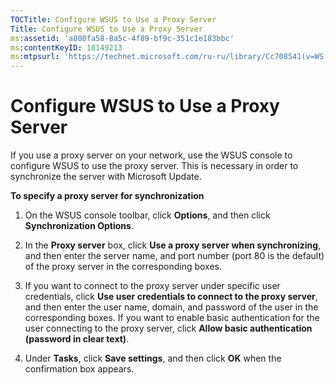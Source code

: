 ```yaml
---
TOCTitle: Configure WSUS to Use a Proxy Server
Title: Configure WSUS to Use a Proxy Server
ms:assetid: 'a800fa58-8a5c-4f89-bf9c-351c1e183bbc'
ms:contentKeyID: 18149213
ms:mtpsurl: 'https://technet.microsoft.com/ru-ru/library/Cc708541(v=WS.10)'
---
```


Configure WSUS to Use a Proxy Server
====================================

If you use a proxy server on your network, use the WSUS console to configure WSUS to use the proxy server. This is necessary in order to synchronize the server with Microsoft Update.

**To specify a proxy server for synchronization**
1.  On the WSUS console toolbar, click **Options**, and then click **Synchronization Options**.

2.  In the **Proxy server** box, click **Use a proxy server when synchronizing**, and then enter the server name, and port number (port 80 is the default) of the proxy server in the corresponding boxes.

3.  If you want to connect to the proxy server under specific user credentials, click **Use user credentials to connect to the proxy server**, and then enter the user name, domain, and password of the user in the corresponding boxes. If you want to enable basic authentication for the user connecting to the proxy server, click **Allow basic authentication (password in clear text)**.

4.  Under **Tasks**, click **Save settings**, and then click **OK** when the confirmation box appears.

